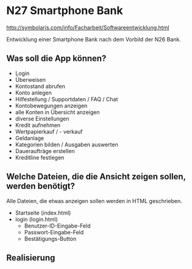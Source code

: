 # N27 Smartphone Bank

http://symbolaris.com/info/Facharbeit/Softwareentwicklung.html

Entwicklung einer Smartphone Bank nach dem Vorbild der N26 Bank.

## Was soll die App können?

* Login
* Überweisen
* Kontostand abrufen
* Konto anlegen
* Hilfestellung / Supportdaten / FAQ / Chat
* Kontobewegungen anzeigen
* alle Konten in Übersicht anzeigen
* diverse Einstellungen
* Kredit aufnehmen
* Wertpapierkauf / - verkauf
* Geldanlage
* Kategorien bilden / Ausgaben auswerten
* Daueraufträge erstellen
* Kreditline festlegen

## Welche Dateien, die die Ansicht zeigen sollen, werden benötigt?

Alle Dateien, die etwas anzeigen sollen werden in HTML geschrieben.

* Startseite (index.html)
* login (login.html)
  * Benutzer-ID-Eingabe-Feld
  * Passwort-Eingabe-Feld
  * Bestätigungs-Button


## Realisierung



